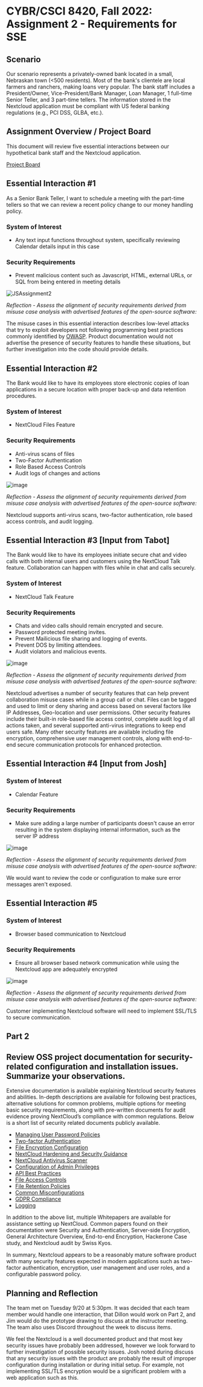 # CYBR/CSCI 8420, Fall 2022: Assignment 2 - Requirements for SSE


Scenario
-
Our scenario represents a privately-owned bank located in a small, Nebraskan town (<500 residents). Most of the bank's clientele are local farmers and ranchers, making loans very popular. The bank staff includes a President/Owner, Vice-President/Bank Manager, Loan Manager, 1 full-time Senior Teller, and 3 part-time tellers. The information stored in the Nextcloud application must be compliant with US federal banking regulations (e.g., PCI DSS, GLBA, etc.).


Assignment Overview / Project Board
-
This document will review five essential interactions between our hypothetical bank staff and the Nextcloud application.

[Project Board](https://github.com/orgs/unosec/projects/2)


Essential Interaction #1
-
As a Senior Bank Teller, I want to schedule a meeting with the part-time tellers so that we can review a recent policy change to our money handling policy.

### System of Interest

- Any text input functions throughout system, specifically reviewing Calendar details input in this case

### Security Requirements

- Prevent malicious content such as Javascript, HTML, external URLs, or SQL from being entered in meeting details 

![JSAssignment2](https://github.com/unosec/project/blob/main/images/JSAssignment2.png)

*Reflection - Assess the alignment of security requirements derived from misuse case analysis with advertised features of the open-source software:*

The misuse cases in this essential interaction describes low-level attacks that try to exploit developers not following programming best practices commonly identified by [OWASP](https://owasp.org/Top10/).  Product documentation would not advertise the presence of security features to handle these situations, but further investigation into the code should provide details.

Essential Interaction #2
-
The Bank would like to have its employees store electronic copies of loan applications in a secure location with proper back-up and data retention procedures.

### System of Interest

- NextCloud Files Feature

### Security Requirements

- Anti-virus scans of files
- Two-Factor Authentication
- Role Based Access Controls 
- Audit logs of changes and actions

![image](https://github.com/unosec/project/blob/main/images/FileManagementMisUseCase.drawio.png)

*Reflection - Assess the alignment of security requirements derived from misuse case analysis with advertised features of the open-source software:*

Nextcloud supports anti-virus scans, two-factor authentication, role based access controls, and audit logging.

Essential Interaction #3 [Input from Tabot]
-

The Bank would like to have its employees initiate secure chat and video calls with both internal users and customers using the NextCloud Talk feature. Collaboration can happen with files while in chat and calls securely. 

### System of Interest
- NextCloud Talk Feature

### Security Requirements
- Chats and video calls should remain encrypted and secure.
- Password protected meeting invites.
- Prevent Mailicious file sharing and logging of events.
- Prevent DOS by limiting attendees.
- Audit violators and malicious events.

![image](https://github.com/unosec/project/blob/main/images/NextCloudTalk.png)


*Reflection - Assess the alignment of security requirements derived from misuse case analysis with advertised features of the open-source software:*

Nextcloud advertises a number of security features that can help prevent collaboration misuse cases while in a group call or chat. Files can be tagged and used to limit or deny sharing and access based on several factors like IP Addresses, Geo-location and user permissions. Other security features include their built-in role-based file access control, complete audit log of all actions taken, and several supported anti-virus integrations to keep end users safe. Many other security features are available including file encryption, comprehensive user management controls, along with end-to-end secure communication protocols for enhanced protection. 


Essential Interaction #4 [Input from Josh]
-

### System of Interest
- Calendar Feature

### Security Requirements
- Make sure adding a large number of participants doesn't cause an error resulting in the system displaying internal information, such as the server IP address

![image](https://github.com/unosec/project/blob/main/images/JSAssignment2d.png)

*Reflection - Assess the alignment of security requirements derived from misuse case analysis with advertised features of the open-source software:*

We would want to review the code or configuration to make sure error messages aren't exposed.


Essential Interaction #5 
-

### System of Interest
- Browser based communication to Nextcloud

### Security Requirements
- Ensure all browser based network communication while using the Nextcloud app are adequately encrypted

![image](https://github.com/unosec/project/blob/main/images/JSAssignment2c.png)

*Reflection - Assess the alignment of security requirements derived from misuse case analysis with advertised features of the open-source software:*

Customer implementing Nextcloud software will need to implement SSL/TLS to secure communication.

Part 2 
-

Review OSS project documentation for security-related configuration and installation issues. Summarize your observations.
-

Extensive documentation is available explaining Nextcloud security features and abilities. In-depth descriptions are available for following best practices, alternative solutions for common problems, multiple options for meeting basic security requirements, along with pre-written documents for audit evidence proving NextCloud’s compliance with common regulations. Below is a short list of security related documents publicly available. 

- [Managing User Password Policies](https://docs.nextcloud.com/server/latest/admin_manual/configuration_user/user_password_policy.html)
- [Two-factor Authentication](https://docs.nextcloud.com/server/latest/admin_manual/configuration_user/two_factor-auth.html)
- [File Encryption Configuration](https://docs.nextcloud.com/server/latest/admin_manual/configuration_files/encryption_configuration.html)
- [NextCloud Hardening and Security Guidance](https://docs.nextcloud.com/server/latest/admin_manual/installation/harden_server.html)
- [NextCloud Antivirus Scanner](https://docs.nextcloud.com/server/latest/admin_manual/configuration_server/antivirus_configuration.html)
- [Configuration of Admin Privileges](https://docs.nextcloud.com/server/latest/admin_manual/configuration_server/admin_delegation_configuration.html) 
- [API Best Practices](https://docs.nextcloud.com/server/latest/admin_manual/apps_management.html#using-private-api)
- [File Access Controls](https://docs.nextcloud.com/server/latest/admin_manual/file_workflows/access_control.html)
- [File Retention Policies](https://docs.nextcloud.com/server/latest/admin_manual/file_workflows/retention.html)
- [Common Misconfigurations](https://docs.nextcloud.com/server/latest/admin_manual/file_workflows/retention.html#common-misconfigurations)
- [GDPR Compliance](https://docs.nextcloud.com/server/latest/admin_manual/gdpr/cookies.html)
- [Logging](https://docs.nextcloud.com/server/latest/admin_manual/configuration_server/logging_configuration.html?highlight=logging)

In addition to the above list, multiple Whitepapers are available for assistance setting up NextCloud. Common papers found on their documentation were Security and Authentication, Server-side Encryption, General Architecture Overview, End-to-end Encryption, Hackerone Case study, and Nextcloud audit by Swiss Kyos.

In summary, Nextcloud appears to be a reasonably mature software product with many security features expected in modern applications such as two-factor authentication, encryption, user management and user roles, and a configurable password policy.

Planning and Reflection
-
The team met on Tuesday 9/20 at 5:30pm.  It was decided that each team member would handle one interaction, that Dillon would work on Part 2, and Jim would do the prototype drawing to discuss at the instructor meeting.  The team also uses Discord throughout the week to discuss items.

We feel the Nextcloud is a well documented product and that most key security issues have probably been addressed, however we look forward to further investigation of possible security issues.  Josh noted during discuss that any security issues with the product are probably the result of improper configuration during installation or during initial setup.  For example, not implementing SSL/TLS encryption would be a significant problem with a web application such as this.
